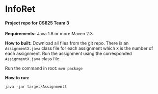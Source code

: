 # InfoRet
#### Project repo for CS825 Team 3 ####
**Requirements:**
Java 1.8 or more
Maven 2.3

**How to built:**
Download all files from the git repo.
There is an `AssignmentX.java` class file for each assignment which `X` is the number of each assignment. Run the assignment using the corresponded `AssignmentX.java` class file.

Run the command in root:
`mvn package`

**How to run:**

`java -jar target/Assignment3`